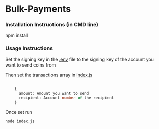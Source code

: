 # Bulk-Payments

### Installation Instructions (in CMD line)
  npm install
  
### Usage Instructions
Set the signing key in the [.env](https://github.com/tomijaga/Bulk-Payments/blob/master/.env) file to the signing key 
of the account you want to send coins from

Then set the transactions array in [index.js](https://github.com/tomijaga/Bulk-Payments/blob/master/index.js)
```ts
    
    {
      amount: Amount you want to send
      recipient: Account number of the recipient
    }
  ```
  
  Once set run 
  
    node index.js 
  
  
